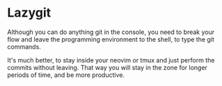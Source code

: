 # Lazygit

Although you can do anything git in the console, you need to break your flow and leave
the programming environment to the shell, to type the git commands.

It's much better, to stay inside your neovim or tmux and just perform the commits
without leaving. That way you will stay in the zone for longer periods of time,
and be more productive.

<!-- TODO: give an anecdote to bring the point across -->
